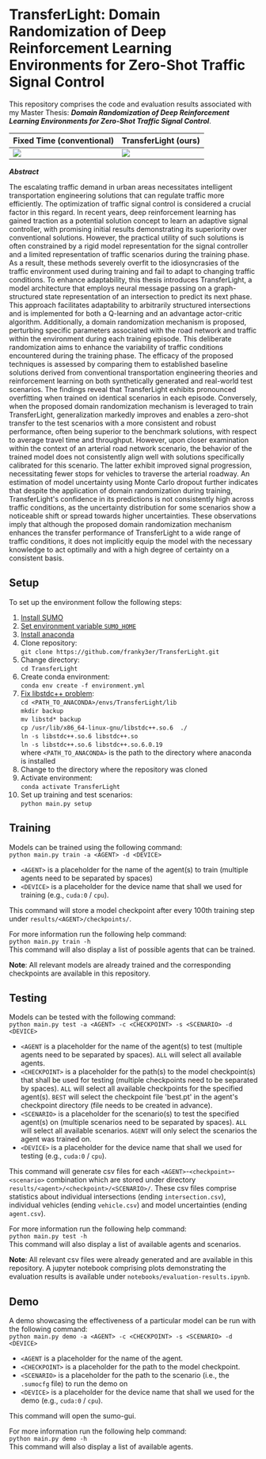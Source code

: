 # TransferLight: Domain Randomization of Deep Reinforcement Learning Environments for Zero-Shot Traffic Signal Control
This repository comprises the code and evaluation results associated with my Master Thesis: 
***Domain Randomization of Deep Reinforcement Learning Environments for Zero-Shot Traffic Signal Control***.

| Fixed Time (conventional)      | TransferLight (ours) |
|--------------------------------| ---------- |
| <img src="gifs/FixedTime.gif"> | <img src="gifs/TransferLight.gif"> |

***Abstract***

The escalating traffic demand in urban areas necessitates intelligent transportation engineering solutions that can regulate traffic more efficiently. The optimization of traffic signal control is considered a crucial factor in this regard. In recent years, deep reinforcement learning has gained traction as a potential solution concept to learn an adaptive signal controller, with promising initial results demonstrating its superiority over conventional solutions. However, the practical utility of such solutions is often constrained by a rigid model representation for the signal controller and a limited representation of traffic scenarios during the training phase. As a result, these methods severely overfit to the idiosyncrasies of the traffic environment used during training and fail to adapt to changing traffic conditions. To enhance adaptability, this thesis introduces TransferLight, a model architecture that employs neural message passing on a graph-structured state representation of an intersection to predict its next phase. This approach facilitates adaptability to arbitrarily structured intersections and is implemented for both a Q-learning and an advantage actor-critic algorithm. Additionally, a domain randomization mechanism is proposed, perturbing specific parameters associated with the road network and traffic within the environment during each training episode. This deliberate randomization aims to enhance the variability of traffic conditions encountered during the training phase. The efficacy of the proposed techniques is assessed by comparing them to established baseline solutions derived from conventional transportation engineering theories and reinforcement learning on both synthetically generated and real-world test scenarios. The findings reveal that TransferLight exhibits pronounced overfitting when trained on identical scenarios in each episode. Conversely, when the proposed domain randomization mechanism is leveraged to train TransferLight, generalization markedly improves and enables a zero-shot transfer to the test scenarios with a more consistent and robust performance, often being superior to the benchmark solutions, with respect to average travel time and throughput. However, upon closer examination within the context of an arterial road network scenario, the behavior of the trained model does not consistently align well with  solutions specifically calibrated for this scenario. The latter exhibit improved signal progression, necessitating fewer stops for vehicles to traverse the arterial roadway. An estimation of model uncertainty using Monte Carlo dropout further indicates that despite the application of domain randomization during training, TransferLight's confidence in its predictions is not consistently high across traffic conditions, as the uncertainty distribution for some scenarios show a noticeable shift or spread towards higher uncertainties. These observations imply that although the proposed domain randomization mechanism enhances the transfer performance of TransferLight to a wide range of traffic conditions, it does not implicitly equip the model with the necessary knowledge to act optimally and with a high degree of certainty on a consistent basis. 

## Setup
To set up the environment follow the following steps: 
1. [Install SUMO](https://sumo.dlr.de/docs/Installing/index.html)
2. [Set environment variable `SUMO_HOME`](https://sumo.dlr.de/docs/Basics/Basic_Computer_Skills.html#sumo_home)
3. [Install anaconda](https://docs.anaconda.com/free/anaconda/install/index.html)
4. Clone repository: <br>`git clone https://github.com/franky3er/TransferLight.git`
5. Change directory: <br>`cd TransferLight`
6. Create conda environment: <br>`conda env create -f environment.yml`
7. [Fix libstdc++ problem](https://stackoverflow.com/questions/72110384/libgl-error-mesa-loader-failed-to-open-iris): <br>`cd <PATH_TO_ANACONDA>/envs/TransferLight/lib`<br>`mkdir backup`<br>`mv libstd* backup`<br>`cp /usr/lib/x86_64-linux-gnu/libstdc++.so.6  ./`<br>`ln -s libstdc++.so.6 libstdc++.so`<br>`ln -s libstdc++.so.6 libstdc++.so.6.0.19`<br> where `<PATH_TO_ANACONDA>` is the path to the directory where anaconda is installed
8. Change to the directory where the repository was cloned
9. Activate environment: <br>`conda activate TransferLight`
10. Set up training and test scenarios: <br>`python main.py setup`

## Training
Models can be trained using the following command:<br> 
`python main.py train -a <AGENT> -d <DEVICE>`<br>
- `<AGENT>` is a placeholder for the name of the agent(s) to train (multiple agents need to be separated by spaces)
- `<DEVICE>` is a placeholder for the device name that shall we used for training (e.g., `cuda:0` / `cpu`).<br>

This command will store a model checkpoint after every 100th training step under `results/<AGENT>/checkpoints/`.

For more information run the following help command:<br>
`python main.py train -h`<br>
This command will also display a list of possible agents that can be trained.

**Note**: All relevant models are already trained and the corresponding checkpoints are available in this repository.

## Testing

Models can be tested with the following command: <br>
`python main.py test -a <AGENT> -c <CHECKPOINT> -s <SCENARIO> -d <DEVICE>`
- `<AGENT` is a placeholder for the name of the agent(s) to test (multiple agents need to be separated by spaces). `ALL` will select all available agents.
- `<CHECKPOINT>` is a placeholder for the path(s) to the model checkpoint(s) that shall be used for testing (multiple checkpoints need to be separated by spaces). `ALL` will select all available checkpoints for the specified agent(s). `BEST` will select the checkpoint file 'best.pt' in the agent's checkpoint directory (file needs to be created in advance).
- `<SCENARIO>` is a placeholder for the scenario(s) to test the specified agent(s) on (multiple scenarios need to be separated by spaces). `ALL` will select all available scenarios. `AGENT` will only select the scenarios the agent was trained on. 
- `<DEVICE>` is a placeholder for the device name that shall we used for testing (e.g., `cuda:0` / `cpu`).<br>

This command will generate csv files for each `<AGENT>`-`<checkpoint>`-`<scenario>` combination which are stored under directory `results/<agent>/<checkpoint>/<SCENARIO>/`. These csv files comprise statistics about individual intersections (ending `intersection.csv`), individual vehicles (ending `vehicle.csv`) and model uncertainties (ending `agent.csv`).

For more information run the following help command:<br>
`python main.py test -h`<br>
This command will also display a list of available agents and scenarios.

**Note**: All relevant csv files were already generated and are available in this repository. A jupyter notebook comprising plots demonstrating the evaluation results is available under `notebooks/evaluation-results.ipynb`.

## Demo

A demo showcasing the effectiveness of a particular model can be run with the following command: <br>
`python main.py demo -a <AGENT> -c <CHECKPOINT> -s <SCENARIO> -d <DEVICE>`
- `<AGENT` is a placeholder for the name of the agent.
- `<CHECKPOINT>` is a placeholder for the path to the model checkpoint.
- `<SCENARIO>` is a placeholder for the path to the scenario (i.e., the `.sumocfg` file) to run the demo on 
- `<DEVICE>` is a placeholder for the device name that shall we used for the demo (e.g., `cuda:0` / `cpu`).<br>

This command will open the sumo-gui. 

For more information run the following help command:<br>
`python main.py demo -h`<br>
This command will also display a list of available agents.

